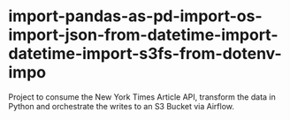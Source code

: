 # import-pandas-as-pd-import-os-import-json-from-datetime-import-datetime-import-s3fs-from-dotenv-impo
Project to consume the New York Times Article API, transform the data in Python and orchestrate the writes to an S3 Bucket via Airflow.
